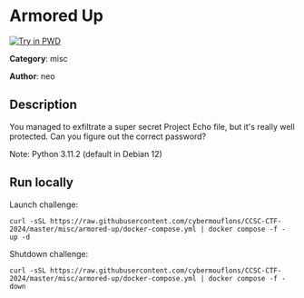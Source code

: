 # Armored Up

[![Try in PWD](https://raw.githubusercontent.com/play-with-docker/stacks/master/assets/images/button.png)](https://labs.play-with-docker.com/?stack=https://raw.githubusercontent.com/cybermouflons/CCSC-CTF-2024/master/misc/armored-up/docker-compose.yml)


**Category**: misc

**Author**: neo

## Description

You managed to exfiltrate a super secret Project Echo file, but it's really
well protected. Can you figure out the correct password?

Note:
  Python 3.11.2 (default in Debian 12)



## Run locally

Launch challenge:
```
curl -sSL https://raw.githubusercontent.com/cybermouflons/CCSC-CTF-2024/master/misc/armored-up/docker-compose.yml | docker compose -f - up -d
```

Shutdown challenge:
```
curl -sSL https://raw.githubusercontent.com/cybermouflons/CCSC-CTF-2024/master/misc/armored-up/docker-compose.yml | docker compose -f - down
```
